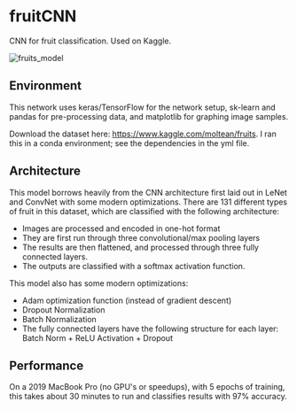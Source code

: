 # fruitCNN

CNN for fruit classification. Used on Kaggle.

![fruits_model](https://user-images.githubusercontent.com/39931478/149639238-c5c04c73-f039-4695-b403-d5ce3d5131cf.png)

## Environment

This network uses keras/TensorFlow for the network setup, sk-learn and pandas for pre-processing data, and matplotlib for graphing image samples.

Download the dataset here: https://www.kaggle.com/moltean/fruits. I ran this in a conda environment; see the dependencies in the yml file.

## Architecture

This model borrows heavily from the CNN architecture first laid out in LeNet and ConvNet with some modern optimizations. There are 131 different types of fruit in this dataset, which are classified with the following architecture:

- Images are processed and encoded in one-hot format
- They are first run through three convolutional/max pooling layers
- The results are then flattened, and processed through three fully connected layers. 
- The outputs are classified with a softmax activation function. 

This model also has some modern optimizations: 

- Adam optimization function (instead of gradient descent)
- Dropout Normalization 
- Batch Normalization 
- The fully connected layers have the following structure for each layer: Batch Norm + ReLU Activation + Dropout

## Performance

On a 2019 MacBook Pro (no GPU's or speedups), with 5 epochs of training, this takes about 30 minutes to run and classifies results with 97% accuracy. 
